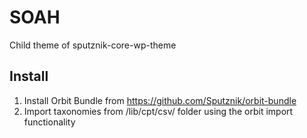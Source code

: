 # SOAH
Child theme of sputznik-core-wp-theme

## Install
1. Install Orbit Bundle from https://github.com/Sputznik/orbit-bundle
2. Import taxonomies from /lib/cpt/csv/ folder using the orbit import functionality 
